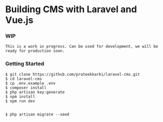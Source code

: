 # Building CMS with Laravel and Vue.js

### WIP
    This is a work in progress. Can be used for development, we will be ready for production soon.
    
### Getting Started

```
$ git clone https://github.com/prateekkarki/laravel-cms.git
$ cd laravel-cms
$ cp .env.example .env
$ composer install
$ php artisan key:generate
$ npm install
$ npm run dev


$ php artisan migrate --seed

```
